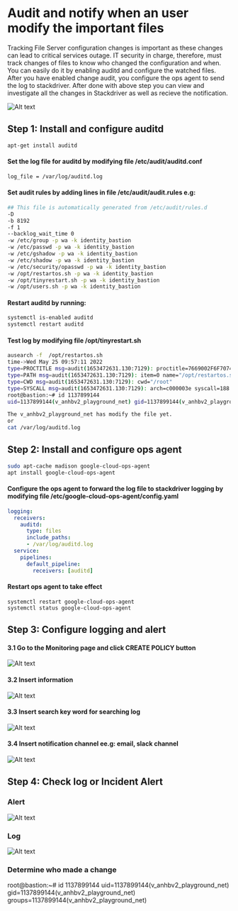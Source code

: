 # Audit and notify when an user modify the important files
Tracking File Server configuration changes is important as these changes can lead to critical services outage. IT security in charge, therefore, must track changes of files to know who changed the configuration and when. You can easily do it by enabling auditd and configure the watched files. After you have enabled change audit, you configure the ops agent to send the log to stackdriver. After done with above step you can view and investigate all the changes in Stackdriver as well as recieve the notification.

![Alt text](https://github.com/anhbuicsa/gcp-terraform/blob/master/alert-modify-file/images/hacker.png?raw=true "Title")

## Step 1: Install and configure auditd
```bash
apt-get install auditd 
```
#### Set the log file for auditd by modifying file /etc/audit/auditd.conf 
```bash
log_file = /var/log/auditd.log 
```
#### Set audit rules by adding lines in file /etc/audit/audit.rules e.g:
```bash
## This file is automatically generated from /etc/audit/rules.d
-D
-b 8192
-f 1
--backlog_wait_time 0
-w /etc/group -p wa -k identity_bastion
-w /etc/passwd -p wa -k identity_bastion
-w /etc/gshadow -p wa -k identity_bastion
-w /etc/shadow -p wa -k identity_bastion
-w /etc/security/opasswd -p wa -k identity_bastion
-w /opt/restartos.sh -p wa -k identity_bastion
-w /opt/tinyrestart.sh -p wa -k identity_bastion
-w /opt/users.sh -p wa -k identity_bastion
```
#### Restart auditd by running:
```bash
systemctl is-enabled auditd
systemctl restart auditd  
```
#### Test log by modifying file /opt/tinyrestart.sh 
```bash
ausearch -f  /opt/restartos.sh 
time->Wed May 25 09:57:11 2022
type=PROCTITLE msg=audit(1653472631.130:7129): proctitle=7669002F6F70742F726573746172746F732E7368
type=PATH msg=audit(1653472631.130:7129): item=0 name="/opt/restartos.sh" inode=423496 dev=08:01 mode=0100755 ouid=0 ogid=0 rdev=00:00 nametype=NORMAL
type=CWD msg=audit(1653472631.130:7129): cwd="/root"
type=SYSCALL msg=audit(1653472631.130:7129): arch=c000003e syscall=188 success=yes exit=0 a0=564693b8ec30 a1=7f3d04c4ee7f a2=564693db78b0 a3=1c items=1 ppid=3196 pid=6262 auid=1137899144 uid=0 gid=0 euid=0 suid=0 fsuid=0 egid=0 sgid=0 fsgid=0 tty=pts12 ses=1057 comm="vi" exe="/usr/bin/vim.basic" key="identity_bastion"
root@bastion:~# id 1137899144
uid=1137899144(v_anhbv2_playground_net) gid=1137899144(v_anhbv2_playground_net) groups=1137899144(v_anhbv2_playground_net)

The v_anhbv2_playground_net has modify the file yet.
or
cat /var/log/auditd.log 


```
## Step 2: Install and configure ops agent
```bash
sudo apt-cache madison google-cloud-ops-agent 
apt install google-cloud-ops-agent 
```
#### Configure the ops agent to forward the log file to stackdriver logging by modifying file /etc/google-cloud-ops-agent/config.yaml
```yaml
logging:
  receivers:
    auditd:
      type: files
      include_paths:
      - /var/log/auditd.log
  service:
    pipelines:
      default_pipeline:
        receivers: [auditd]
```
#### Restart ops agent to take effect
```
systemctl restart google-cloud-ops-agent 
systemctl status google-cloud-ops-agent 
```
## Step 3: Configure logging and alert
#### 3.1 Go to the Monitoring page and click CREATE POLICY button

![Alt text](https://github.com/anhbuicsa/gcp-terraform/blob/master/alert-modify-file/images/alert.png?raw=true "Title")
#### 3.2 Insert information
![Alt text](https://github.com/anhbuicsa/gcp-terraform/blob/master/alert-modify-file/images/alert1.png?raw=true "Title")
#### 3.3 Insert search key word for searching log
![Alt text](https://github.com/anhbuicsa/gcp-terraform/blob/master/alert-modify-file/images/alert2.png?raw=true "Title")
#### 3.4 Insert notification channel ee.g: email, slack channel
![Alt text](https://github.com/anhbuicsa/gcp-terraform/blob/master/alert-modify-file/images/alert3.png?raw=true "Title")
## Step 4: Check log or Incident Alert
### Alert
![Alt text](https://github.com/anhbuicsa/gcp-terraform/blob/master/alert-modify-file/images/mail-alert.png?raw=true "Title")
### Log

![Alt text](https://github.com/anhbuicsa/gcp-terraform/blob/master/alert-modify-file/images/log.png?raw=true "Title")

### Determine who made a change
root@bastion:~# id 1137899144
uid=1137899144(v_anhbv2_playground_net) gid=1137899144(v_anhbv2_playground_net) groups=1137899144(v_anhbv2_playground_net)

